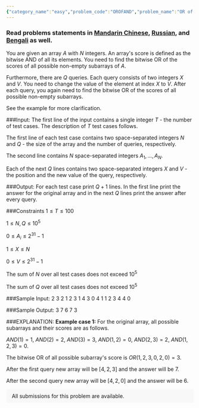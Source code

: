 ```yaml
---
{"category_name":"easy","problem_code":"OROFAND","problem_name":"OR of ANDs","problemComponents":{"constraints":"","constraintsState":false,"subtasks":"","subtasksState":false,"inputFormat":"","inputFormatState":false,"outputFormat":"","outputFormatState":false,"sampleTestCases":{"0":{"id":1,"input":"2\r\n\t3 2\r\n\t1 2 3\r\n\t1 4\r\n\t3 0\r\n\t4 1\r\n\t1 2 3 4\r\n\t4 0","output":"3\r\n\t7\r\n\t6\r\n\t7\r\n\t3","explanation":"**Example case 1:** For the original array, all possible subarrays and their scores are as follows.\r\n\r\n$AND(1) = 1$, $AND(2) = 2$, $AND(3) = 3$, $AND(1,2) = 0$, $AND(2,3) = 2$, $AND(1,2,3) = 0$.\r\n\r\nThe bitwise OR of all possible subarray\u0027s score is $OR(1,2,3,0,2,0) = 3$.\r\n\r\nAfter the first query new array will be $[4,2,3]$ and the answer will be $7$.\r\n\r\nAfter the second query new array will be $[4,2,0]$ and the answer will be $6$.","isDeleted":false}}},"video_editorial_url":"https://youtu.be/oekJqtUVpQs","languages_supported":{"0":"CPP14","1":"C","2":"JAVA","3":"PYTH 3.6","4":"CPP17","5":"PYTH","6":"PYP3","7":"CS2","8":"ADA","9":"PYPY","10":"TEXT","11":"PAS fpc","12":"NODEJS","13":"RUBY","14":"PHP","15":"GO","16":"HASK","17":"TCL","18":"PERL","19":"SCALA","20":"LUA","21":"kotlin","22":"BASH","23":"JS","24":"LISP sbcl","25":"rust","26":"PAS gpc","27":"BF","28":"CLOJ","29":"R","30":"D","31":"CAML","32":"FORT","33":"ASM","34":"swift","35":"FS","36":"WSPC","37":"LISP clisp","38":"SQL","39":"SCM guile","40":"PERL6","41":"ERL","42":"CLPS","43":"ICK","44":"NICE","45":"PRLG","46":"ICON","47":"COB","48":"SCM chicken","49":"PIKE","50":"SCM qobi","51":"ST","52":"SQLQ","53":"NEM"},"max_timelimit":1,"source_sizelimit":50000,"problem_author":"harshil41","problem_tester":"","date_added":"11-04-2021","tags":{"0":"bitwise","1":"cook128","2":"harshil41","3":"observation","4":"simple"},"problem_difficulty_level":"Simple","best_tag":"Bitwise Operation","editorial_url":"https://discuss.codechef.com/problems/OROFAND","time":{"view_start_date":1618772404,"submit_start_date":1618772404,"visible_start_date":1618772404,"end_date":1735669800},"is_direct_submittable":false,"problemDiscussURL":"https://discuss.codechef.com/search?q=OROFAND","is_proctored":false,"visitedContests":{},"layout":"problem"}
---
```

### Read problems statements in [Mandarin Chinese](https://www.codechef.com/download/translated/COOK128/mandarin/OROFAND.pdf), [Russian](https://www.codechef.com/download/translated/COOK128/russian/OROFAND.pdf), and [Bengali](https://www.codechef.com/download/translated/COOK128/bengali/OROFAND.pdf) as well.

You are given an array $A$ with $N$ integers. An array's score is defined as the bitwise AND of all its elements. You need to find the bitwise OR of the scores of all possible non-empty subarrays of $A$.

Furthermore, there are $Q$ queries. Each query consists of two integers $X$ and $V$. You need to change the value of the element at index $X$ to $V$. After each query, you again need to find the bitwise OR of the scores of all possible non-empty subarrays.

See the example for more clarification.

###Input:
The first line of the input contains a single integer $T$ - the number of test cases. The description of $T$ test cases follows.

The first line of each test case contains two space-separated integers $N$ and $Q$ - the size of the array and the number of queries, respectively.

The second line contains $N$ space-separated integers $A_1,\ldots,A_N$.

Each of the next $Q$ lines contains two space-separated integers $X$ and $V$ - the position and the new value of the query, respectively.

###Output:
For each test case print $Q+1$ lines. In the first line print the answer for the original array and in the next $Q$ lines print the answer after every query.

###Constraints 
$1 \le T \le 100$

$1 \le N, Q \le 10^5$

$0 \le A_i \le 2^{31}-1$

$1 \le X \le N$

$0 \le V \le 2^{31}-1$

The sum of $N$ over all test cases does not exceed $10^5$

The sum of $Q$ over all test cases does not exceed $10^5$

###Sample Input:
	2
	3 2
	1 2 3
	1 4
	3 0
	4 1
	1 2 3 4
	4 0

###Sample Output:
	3
	7
	6
	7
	3
	
###EXPLANATION:
**Example case 1:** For the original array, all possible subarrays and their scores are as follows.

$AND(1) = 1$, $AND(2) = 2$, $AND(3) = 3$, $AND(1,2) = 0$, $AND(2,3) = 2$, $AND(1,2,3) = 0$.

The bitwise OR of all possible subarray's score is $OR(1,2,3,0,2,0) = 3$.

After the first query new array will be $[4,2,3]$ and the answer will be $7$.

After the second query new array will be $[4,2,0]$ and the answer will be $6$.

<aside style='background: #f8f8f8;padding: 10px 15px;'><div>All submissions for this problem are available.</div></aside>